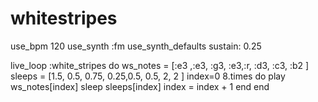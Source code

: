 # whitestripes
use_bpm 120
use_synth :fm
use_synth_defaults sustain: 0.25

live_loop :white_stripes do
  ws_notes = [:e3 ,:e3, :g3, :e3,:r, :d3, :c3, :b2 ]
  sleeps = [1.5, 0.5, 0.75, 0.25,0.5, 0.5, 2, 2 ]
  index=0
  8.times do
    play ws_notes[index]
    sleep sleeps[index]
    index = index + 1
  end
end
